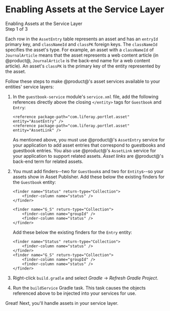 # Enabling Assets at the Service Layer [](id=enabling-assets-at-the-service-layer)

<div class="learn-path-step">
    <p>Enabling Assets at the Service Layer<br>Step 1 of 3</p>
</div>

Each row in the `AssetEntry` table represents an asset and has an `entryId` 
primary key, and `classNameId` and `classPK` foreign keys. The `classNameId` 
specifies the asset's type. For example, an asset with a `classNameId` of 
`JournalArticle` means that the asset represents a web content article (in 
@product@, `JournalArticle` is the back-end name for a web content article). An 
asset's `classPK` is the primary key of the entity represented by the asset. 

Follow these steps to make @product@'s asset services available to your 
entities' service layers: 

1.  In the `guestbook-service` module's `service.xml` file, add the following 
    references directly above the closing `</entity>` tags for `Guestbook` and 
    `Entry`: 

        <reference package-path="com.liferay.portlet.asset" entity="AssetEntry" />
        <reference package-path="com.liferay.portlet.asset" entity="AssetLink" />

    As mentioned above, you must use @product@'s `AssetEntry` service for your 
    application to add asset entries that correspond to guestbooks and guestbook
    entries. You also use @product@'s `AssetLink` service for your application
    to support related assets. *Asset links* are @product@'s back-end term for
    related assets. 

2.  You must add finders--two for `Guestbook`s and two for `Entity`s--so your
    assets show in Asset Publisher. Add these below the existing finders for the
    `Guestbook` entity: 

        <finder name="Status" return-type="Collection">
			<finder-column name="status" />
		</finder>

		<finder name="G_S" return-type="Collection">
			<finder-column name="groupId" />
			<finder-column name="status" />
		</finder>

    Add these below the existing finders for the `Entry` entity: 

        <finder name="Status" return-type="Collection">
			<finder-column name="status" />
		</finder>
		<finder name="G_S" return-type="Collection">
			<finder-column name="groupId" />
			<finder-column name="status" />
		</finder>


3.  Right-click `build.gradle` and select *Gradle* &rarr; *Refresh Gradle
    Project*. 

4.  Run the `buildService` Gradle task. This task causes the objects referenced above
    to be injected into your services for use. 

Great! Next, you'll handle assets in your service layer. 
